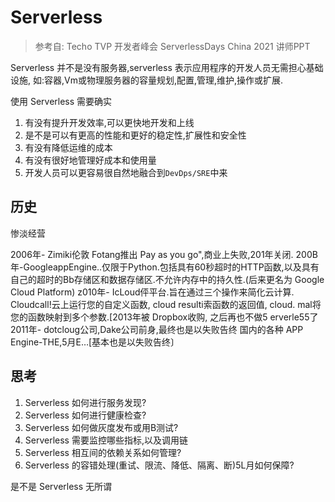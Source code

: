# Serverless

> 参考自: Techo TVP 开发者峰会 ServerlessDays China 2021 讲师PPT

Serverless 并不是没有服务器,serverless 表示应用程序的开发人员无需担心基础设施, 如:容器,Vm或物理服务器的容量规划,配置,管理,维护,操作或扩展.

使用 Serverless 需要确实

1. 有没有提升开发效率,可以更快地开发和上线
2. 是不是可以有更高的性能和更好的稳定性,扩展性和安全性
3. 有没有降低运维的成本
4. 有没有很好地管理好成本和使用量
5. 开发人员可以更容易很自然地融合到`DevDps/SRE`中来

## 历史

惨淡经营

2006年- Zimiki伦敦 Fotang推出 Pay as you go",商业上失败,201年关闭.
200B年-GoogleappEngine..仅限于Python.包括具有60秒超时的HTTP函数,以及具有自己的超时的Bb存储区和数据存储区.不允许内存中的持久性.(后来更名为 Google Cloud Platform)
z010年- IcLoud伻平台.旨在通过三个操作来简化云计算. Cloudcall!云上运行您的自定义函数,
cloud resulti索函数的返回值, cloud. mal将您的函数映射到多个参数.[2013年被 Dropbox收购,
之后再也不做5 erverle55了
2011年- dotcloug公司,Dake公司前身,最终也是以失败告终
国内的各种 APP Engine-THE,5月E…[基本也是以失败告终〕

## 思考

1. Serverless 如何进行服务发现?
2. Serverless 如何进行健康检查?
3. Serverless 如何做灰度发布或用B测试?
4. Serverless 需要监控哪些指标,以及调用链
5. Serverless 相互间的依赖关系如何管理?
6. Serverless 的容错处理(重试、限流、降低、隔离、断)5L月如何保障?

是不是 Serverless 无所谓

